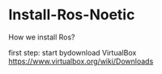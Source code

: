 # Install-Ros-Noetic
How we install Ros?

first step: start bydownload VirtualBox
https://www.virtualbox.org/wiki/Downloads
